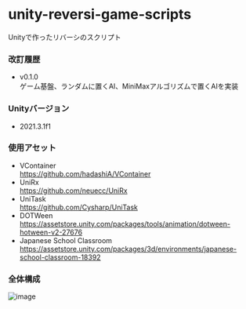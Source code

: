 # unity-reversi-game-scripts
Unityで作ったリバーシのスクリプト</br>
### 改訂履歴
- v0.1.0</br>ゲーム基盤、ランダムに置くAI、MiniMaxアルゴリズムで置くAIを実装
### Unityバージョン<br>
- 2021.3.1f1<br>
### 使用アセット<br>
- VContainer<br>https://github.com/hadashiA/VContainer
- UniRx<br>https://github.com/neuecc/UniRx
- UniTask<br>https://github.com/Cysharp/UniTask
- DOTWeen<br>https://assetstore.unity.com/packages/tools/animation/dotween-hotween-v2-27676
- Japanese School Classroom<br>https://assetstore.unity.com/packages/3d/environments/japanese-school-classroom-18392
### 全体構成
![image](https://user-images.githubusercontent.com/77447256/173171160-2bc05ac3-e594-4170-ba62-ee5f6572ee25.png)
